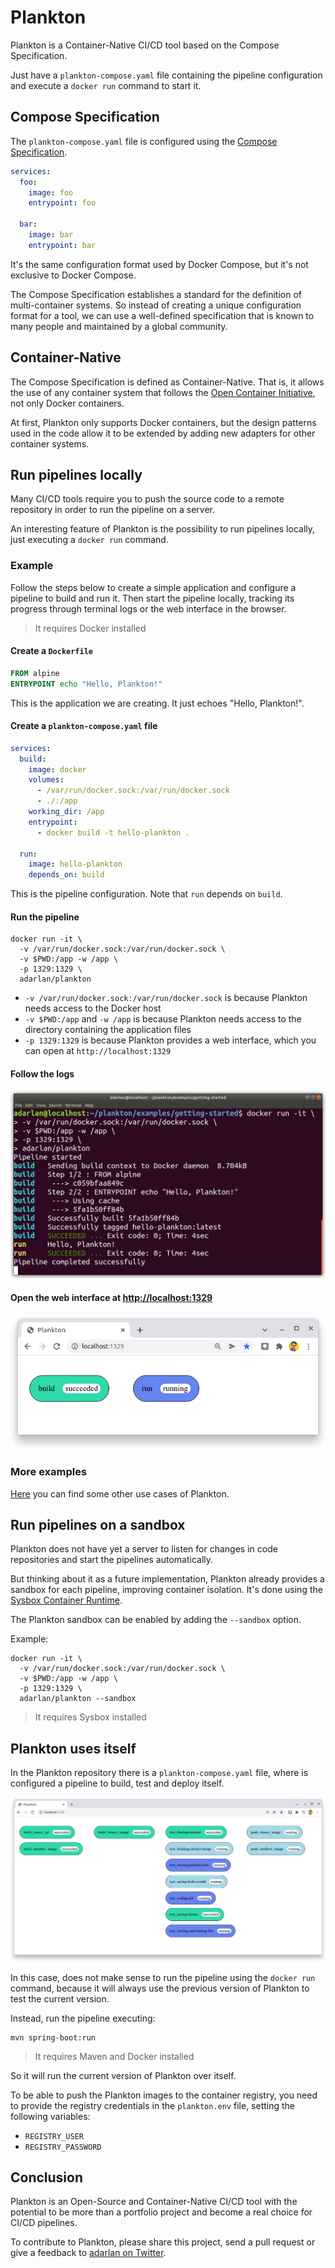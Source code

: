 # Plankton

Plankton is a Container-Native CI/CD tool
based on the Compose Specification.

Just have a `plankton-compose.yaml` file containing the pipeline configuration
and execute a `docker run` command to start it.

## Compose Specification

The `plankton-compose.yaml` file is configured using the
[Compose Specification](https://github.com/compose-spec/compose-spec/blob/master/spec.md).

```yaml
services:
  foo:
    image: foo
    entrypoint: foo

  bar:
    image: bar
    entrypoint: bar
```

It's the same configuration format used by Docker Compose,
but it's not exclusive to Docker Compose.

The Compose Specification
establishes a standard for the definition of multi-container systems.
So instead of creating a unique configuration format for a tool,
we can use a well-defined specification
that is known to many people
and maintained by a global community.

## Container-Native

The Compose Specification is defined as Container-Native.
That is, it allows the use of any container system that follows
the [Open Container Initiative](https://opencontainers.org/),
not only Docker containers.

At first, Plankton only supports Docker containers,
but the design patterns used in the code allow it to be extended by adding new adapters for other container systems.

## Run pipelines locally

Many CI/CD tools require you to push the source code to a remote repository
in order to run the pipeline on a server.

An interesting feature of Plankton is the possibility to run pipelines locally,
just executing a `docker run` command.

### Example

Follow the steps below to create a simple application
and configure a pipeline to build and run it.
Then start the pipeline locally,
tracking its progress through terminal logs or the web interface in the browser.

> It requires Docker installed

#### Create a `Dockerfile`

```Dockerfile
FROM alpine
ENTRYPOINT echo "Hello, Plankton!"
```

This is the application we are creating.
It just echoes "Hello, Plankton!".

#### Create a `plankton-compose.yaml` file

```yaml
services:
  build:
    image: docker
    volumes:
      - /var/run/docker.sock:/var/run/docker.sock
      - ./:/app
    working_dir: /app
    entrypoint:
      - docker build -t hello-plankton .

  run:
    image: hello-plankton
    depends_on: build
```

This is the pipeline configuration.
Note that `run` depends on `build`.

#### Run the pipeline

```shell
docker run -it \
  -v /var/run/docker.sock:/var/run/docker.sock \
  -v $PWD:/app -w /app \
  -p 1329:1329 \
  adarlan/plankton
```

- `-v /var/run/docker.sock:/var/run/docker.sock` is because Plankton needs access to the Docker host
- `-v $PWD:/app` and `-w /app` is because Plankton needs access to the directory containing the application files
- `-p 1329:1329` is because Plankton provides a web interface, which you can open at `http://localhost:1329`

#### Follow the logs

![pipeline-logs.png](docs/img/pipeline-logs.png)

#### Open the web interface at [http://localhost:1329](http://localhost:1329)

![pipeline-page.png](docs/img/pipeline-page.png)

### More examples

[Here](https://github.com/adarlan/plankton/tree/master/examples)
you can find some other use cases of Plankton.

## Run pipelines on a sandbox

Plankton does not have yet a server
to listen for changes in code repositories
and start the pipelines automatically.

But thinking about it as a future implementation,
Plankton already provides a sandbox for each pipeline,
improving container isolation.
It's done using the [Sysbox Container Runtime](https://github.com/nestybox/sysbox).

The Plankton sandbox can be enabled by adding the `--sandbox` option.

Example:

```shell
docker run -it \
  -v /var/run/docker.sock:/var/run/docker.sock \
  -v $PWD:/app -w /app \
  -p 1329:1329 \
  adarlan/plankton --sandbox
```

> It requires Sysbox installed

## Plankton uses itself

In the Plankton repository there is a `plankton-compose.yaml` file,
where is configured a pipeline to build, test and deploy itself.

![using-itself-page.png](docs/img/using-itself-page.png)

In this case, does not make sense to run the pipeline using the `docker run` command,
because it will always use the previous version of Plankton to test the current version.

Instead, run the pipeline executing:

```shell
mvn spring-boot:run
```

> It requires Maven and Docker installed

So it will run the current version of Plankton over itself.

To be able to push the Plankton images to the container registry,
you need to provide the registry credentials in the `plankton.env` file,
setting the following variables:

- `REGISTRY_USER`
- `REGISTRY_PASSWORD`

## Conclusion

Plankton is an Open-Source and Container-Native CI/CD tool
with the potential to be more than a portfolio project
and become a real choice for CI/CD pipelines.

To contribute to Plankton,
please share this project,
send a pull request
or give a feedback to [adarlan on Twitter](httpl://twitter.com/adarlan).
